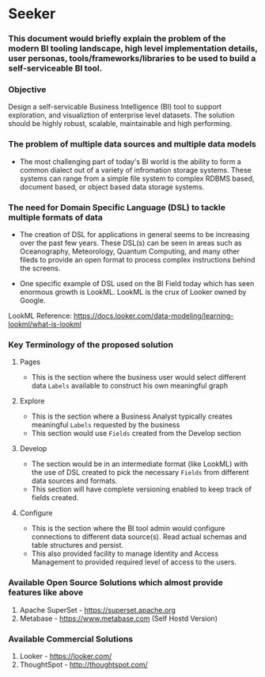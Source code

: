 # Seeker

### This document would briefly explain the problem of the modern BI tooling landscape, high level implementation details, user personas, tools/frameworks/libraries to be used to build a self-serviceable BI tool. 

### Objective

Design a self-servicable Business Intelligence (BI) tool to support exploration, and visualiztion of enterprise level datasets. The solution should be highly robust, scalable, maintainable and high performing.


### The problem of multiple data sources and multiple data models

* The most challenging part of today's BI world is the ability to form a common dialect out of a variety of infromation storage systems. These systems can range from a simple file system to complex RDBMS based, document based, or object based data storage systems. 

### The need for Domain Specific Language (DSL) to tackle multiple formats of data

* The creation of DSL for applications in general seems to be increasing over the past few years. These DSL(s) can be seen in areas such as Oceanography, Meteorology, Quantum Computing, and many other fileds to provide an open format to process complex instructions behind the screens.

* One specific example of DSL used on the BI Field today which has seen enormous growth is LookML. LookML is the crux of Looker owned by Google.

LookML Reference: https://docs.looker.com/data-modeling/learning-lookml/what-is-lookml

### Key Terminology of the proposed solution

1. Pages
    - This is the section where the business user would select different data `Labels` available to construct his own meaningful graph
    
2. Explore
    - This is the section where a Business Analyst typically creates meaningful `Labels` requested by the business
    - This section would use `Fields` created from the Develop section
    
3. Develop
    - The section would be in an intermediate format (like LookML) with the use of DSL created to pick the necessary  `Fields` from different data sources and formats.
    - This section will have complete versioning enabled to keep track of fields created.
    
4. Configure
    - This is the section where the BI tool admin would configure connections to different data source(s). Read actual schemas and table structures and persist.
    - This also provided facility to manage Identity and Access Management to provided required level of access to the users.
    
    
### Available Open Source Solutions which almost provide features like above

1. Apache SuperSet - https://superset.apache.org
2. Metabase - https://www.metabase.com (Self Hostd Version)


### Available Commercial Solutions

1. Looker - https://looker.com/
2. ThoughtSpot - http://thoughtspot.com/
